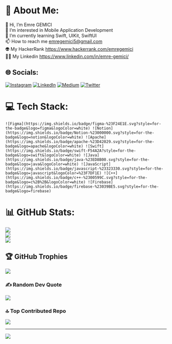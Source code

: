 

<!---
gemiciemre/gemiciemre is a ✨ special ✨ repository because its `README.md` (this file) appears on your GitHub profile.
You can click the Preview link to take a look at your changes.
--->

# 💫 About Me:
👋 Hi, I’m Emre GEMICI<br>👀 I’m interested in Mobile Application Development<br>🌱 I’m currently learning Swift, UIKit, SwiftUI<br>📫 How to reach me emregemici5@gmail.com<br>👽 My HackerRank https://www.hackerrank.com/emregemici<br>👨‍💻 My Linkedin https://www.linkedin.com/in/emre-gemici/


## 🌐 Socials:
[![Instagram](https://img.shields.io/badge/Instagram-%23E4405F.svg?logo=Instagram&logoColor=white)](https://instagram.com/emregemici5) [![LinkedIn](https://img.shields.io/badge/LinkedIn-%230077B5.svg?logo=linkedin&logoColor=white)](https://linkedin.com/in/emre-gemici) [![Medium](https://img.shields.io/badge/Medium-12100E?logo=medium&logoColor=white)](https://medium.com/@gemiciemre) [![Twitter](https://img.shields.io/badge/Twitter-%231DA1F2.svg?logo=Twitter&logoColor=white)](https://twitter.com/@emregemiicii) 

# 💻 Tech Stack:
	![Figma](https://img.shields.io/badge/figma-%23F24E1E.svg?style=for-the-badge&logo=figma&logoColor=white) ![Notion](https://img.shields.io/badge/Notion-%23000000.svg?style=for-the-badge&logo=notion&logoColor=white) ![Apache](https://img.shields.io/badge/apache-%23D42029.svg?style=for-the-badge&logo=apache&logoColor=white) ![Swift](https://img.shields.io/badge/swift-F54A2A?style=for-the-badge&logo=swift&logoColor=white) ![Java](https://img.shields.io/badge/java-%23ED8B00.svg?style=for-the-badge&logo=java&logoColor=white) ![JavaScript](https://img.shields.io/badge/javascript-%23323330.svg?style=for-the-badge&logo=javascript&logoColor=%23F7DF1E) ![C++](https://img.shields.io/badge/c++-%2300599C.svg?style=for-the-badge&logo=c%2B%2B&logoColor=white) ![Firebase](https://img.shields.io/badge/firebase-%23039BE5.svg?style=for-the-badge&logo=firebase)
# 📊 GitHub Stats:
![](https://github-readme-stats.vercel.app/api?username=gemiciemre&theme=tokyonight&hide_border=false&include_all_commits=false&count_private=false)<br/>
![](https://github-readme-streak-stats.herokuapp.com/?user=gemiciemre&theme=tokyonight&hide_border=false)<br/>
![](https://github-readme-stats.vercel.app/api/top-langs/?username=gemiciemre&theme=tokyonight&hide_border=false&include_all_commits=false&count_private=false&layout=compact)

## 🏆 GitHub Trophies
![](https://github-profile-trophy.vercel.app/?username=gemiciemre&theme=radical&no-frame=false&no-bg=true&margin-w=4)

### ✍️ Random Dev Quote
![](https://quotes-github-readme.vercel.app/api?type=horizontal&theme=tokyonight)

### 🔝 Top Contributed Repo
![](https://github-contributor-stats.vercel.app/api?username=gemiciemre&limit=5&theme=dark&combine_all_yearly_contributions=true)

---
[![](https://visitcount.itsvg.in/api?id=gemiciemre&icon=0&color=0)](https://visitcount.itsvg.in)

<!-- Proudly created with GPRM ( https://gprm.itsvg.in ) -->
